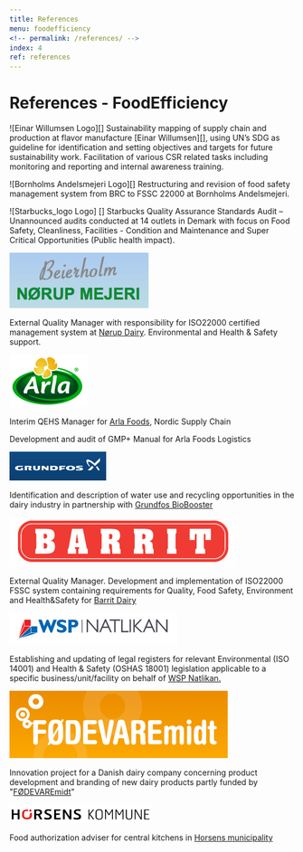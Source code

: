 ```yaml
---
title: References
menu: foodefficiency
<!-- permalink: /references/ -->
index: 4
ref: references
---
```


# References - FoodEfficiency

![Einar Willumsen Logo][]
Sustainability mapping of supply chain and production at flavor manufacture [Einar Willumsen][], using UN’s SDG as guideline for identification and setting objectives and targets for future sustainability work.  Facilitation of various CSR related tasks including monitoring and reporting and internal awareness training. 

![Bornholms Andelsmejeri Logo][]
Restructuring and revision of food safety management system from BRC to FSSC 22000 at Bornholms Andelsmejeri. 

![Starbucks_logo Logo] []
Starbucks Quality Assurance Standards Audit – Unannounced audits conducted at 14 outlets in Demark with focus on Food Safety, Cleanliness, Facilities - Condition and Maintenance and Super Critical Opportunities (Public health impact).

![Beierholm Nørup Dairy Logo][1]

External Quality Manager with responsibility for ISO22000 certified management system at [Nørup Dairy][2]. Environmental and Health & Safety support. 

![Arla Foods Logo][3]

Interim QEHS Manager for [Arla Foods][4], Nordic Supply Chain

Development and audit of GMP+ Manual for Arla Foods Logistics

![Grundfos Logo][5]

Identification and description of water use and recycling opportunities in the dairy industry in partnership with [Grundfos BioBooster][6]

![Barrit Dairy Logo][7]

External Quality Manager. Development and implementation of ISO22000 FSSC system containing requirements for Quality, Food Safety, Environment and Health&Safety for [Barrit Dairy][8] 

![WSP Natlikan Logo][9]

Establishing and updating of legal registers for relevant Environmental (ISO 14001) and Health & Safety (OSHAS 18001) legislation applicable to a specific business/unit/facility on behalf of [WSP Natlikan.][10]

![FODEVAREmidt Logo][11]

Innovation project for a Danish dairy company concerning product development and branding of new dairy products partly funded by "[FØDEVAREmidt][12]"

![Horsens Kommune Logo][13]

Food authorization adviser for central kitchens in [Horsens municipality][14]

[1]: /assets/images/logo/Beierholm.png#thumbnail "Beierholm Nørup Dairy Logo"
[2]: http://www.noerup-mejeri.dk/ "http://www.noerup-mejeri.dk/"
[3]: /assets/images/logo/Arla.png#thumbnail "Arla Foods Logo"
[4]: http://www.arlafoods.dk/ "http://www.arlafoods.dk/"
[5]: /assets/images/logo/Grundfos.png#thumbnail "Grundfos Logo"
[6]: http://www.grundfos-biobooster.com/#business "http://www.grundfos-biobooster.com/#business"
[7]: /assets/images/logo/Barrit.png#thumbnail "Barrit Logo"
[8]: http://www.barritmejeri.dk/ "http://www.barritmejeri.dk/"
[9]: /assets/images/logo/WSP-Natlikan.png#thumbnail "Wsp Natlikan Logo"
[10]: http://www.natlikan.com/index.php?option=com_content&view=article&id=70&Itemid=2 "http://www.natlikan.com/index.php?option=com_content&view=article&id=70&Itemid=2"
[11]: /assets/images/logo/FODEVAREmidt.png#thumbnail "FODEVAREmidt Logo"
[12]: http://www.foedevaremidt.dk/default.png#thumbnail "http://www.foedevaremidt.dk/default.asp"
[13]: /assets/images/logo/Horsens-Kom.png#thumbnail "Horsens Kommune Logo"
[14]: https://horsens.dk "https://horsens.dk"
